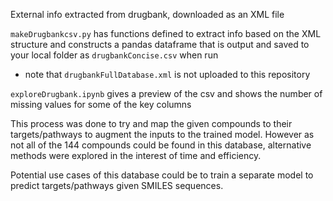 External info extracted from drugbank, downloaded as an XML file

`makeDrugbankcsv.py` has functions defined to extract info based on the XML structure and constructs a pandas dataframe that is output and saved to your local folder as `drugbankConcise.csv` when run
- note that `drugbankFullDatabase.xml` is not uploaded to this repository
  
`exploreDrugbank.ipynb` gives a preview of the csv and shows the number of missing values for some of the key columns

This process was done to try and map the given compounds to their targets/pathways to augment the inputs to the trained model. However as not all of the 144 compounds could be found in this database, alternative methods were explored in the interest of time and efficiency.

Potential use cases of this database could be to train a separate model to predict targets/pathways given SMILES sequences.
